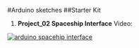 #Arduino sketches
##Starter Kit
1. **Project_02 Spaceship Interface** Video:

[![arduino spacehip interface](http://img.youtube.com/vi/TbisQUoLVPM/0.jpg)](http://www.youtube.com/watch?v=TbisQUoLVPM)




